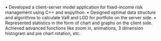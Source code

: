 • Developed a client-server model application for fixed-income risk management using C++ and wxpython.
• Designed optimal data structure and algorithms to calculate VaR and LGD for portfolio on the server side.
• Represented statistics in the form of chart and graphs on the client side. Achieved advanced functions like
zoom in, animations, 3 dimension histogram and pie chart rotation, etc.